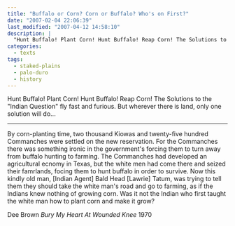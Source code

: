 ```yaml
---
title: "Buffalo or Corn? Corn or Buffalo? Who's on First?"
date: "2007-02-04 22:06:39"
last_modified: "2007-04-12 14:58:10"
description: |
  "Hunt Buffalo! Plant Corn! Hunt Buffalo! Reap Corn! The Solutions to the "Indian Question" fly fast and furious. But wherever there is land, only one solution will do..."
categories:
  - texts
tags:
  - staked-plains
  - palo-duro
  - history   
---
```

Hunt Buffalo! Plant Corn! Hunt Buffalo! Reap Corn! The Solutions to the "Indian Question" fly fast and furious. But wherever there is land, only one solution will do...
***

By corn-planting time, two thousand Kiowas and twenty-five hundred Commanches were settled on the new reservation. For the Commanches there was something ironic in the government's forcing them to turn away from buffalo hunting to farming. The Commanches had developed an agricultural ecnomy in Texas, but the white men had come there and seized their famrlands, focing them to hunt buffalo in order to survive. Now this kindly old man, [Indian Agent] Bald Head [Lawrie] Tatum, was trying to tell them they should take the white man's road and go to farming, as if the Indians knew nothing of growing corn. Was it not the Indian who first taught the white man how to plant corn and make it grow?

Dee Brown
_Bury My Heart At Wounded Knee_
1970
